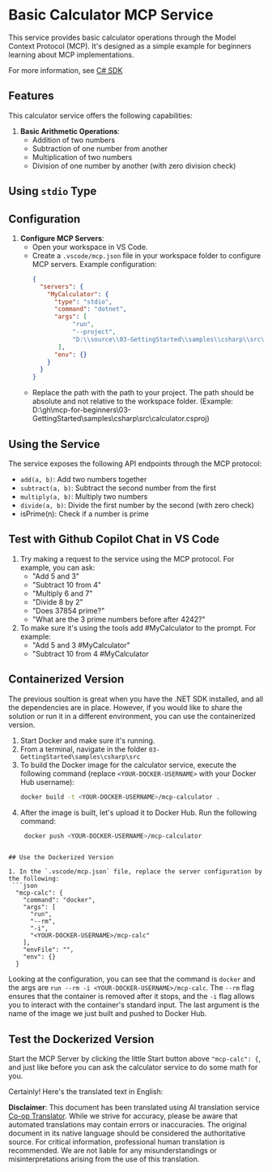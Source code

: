 <!--
CO_OP_TRANSLATOR_METADATA:
{
  "original_hash": "0f7a188d6cb4c18fc83e44fede4cadb1",
  "translation_date": "2025-05-17T12:57:09+00:00",
  "source_file": "03-GettingStarted/samples/csharp/README.md",
  "language_code": "en"
}
-->
# Basic Calculator MCP Service

This service provides basic calculator operations through the Model Context Protocol (MCP). It's designed as a simple example for beginners learning about MCP implementations.

For more information, see [C# SDK](https://github.com/modelcontextprotocol/csharp-sdk)

## Features

This calculator service offers the following capabilities:

1. **Basic Arithmetic Operations**:
   - Addition of two numbers
   - Subtraction of one number from another
   - Multiplication of two numbers
   - Division of one number by another (with zero division check)

## Using `stdio` Type

## Configuration

1. **Configure MCP Servers**:
   - Open your workspace in VS Code.
   - Create a `.vscode/mcp.json` file in your workspace folder to configure MCP servers. Example configuration:
     ```json
     {
       "servers": {
         "MyCalculator": {
           "type": "stdio",
           "command": "dotnet",
           "args": [
                "run",
                "--project",
                "D:\\source\\03-GettingStarted\\samples\\csharp\\src\\calculator.csproj"
            ],
           "env": {}
         }
       }
     }
     ```
   - Replace the path with the path to your project. The path should be absolute and not relative to the workspace folder. (Example: D:\\gh\\mcp-for-beginners\\03-GettingStarted\\samples\\csharp\\src\\calculator.csproj)

## Using the Service

The service exposes the following API endpoints through the MCP protocol:

- `add(a, b)`: Add two numbers together
- `subtract(a, b)`: Subtract the second number from the first
- `multiply(a, b)`: Multiply two numbers
- `divide(a, b)`: Divide the first number by the second (with zero check)
- isPrime(n): Check if a number is prime

## Test with Github Copilot Chat in VS Code

1. Try making a request to the service using the MCP protocol. For example, you can ask:
   - "Add 5 and 3"
   - "Subtract 10 from 4"
   - "Multiply 6 and 7"
   - "Divide 8 by 2"
   - "Does 37854 prime?"
   - "What are the 3 prime numbers before after 4242?"
2. To make sure it's using the tools add #MyCalculator to the prompt. For example:
   - "Add 5 and 3 #MyCalculator"
   - "Subtract 10 from 4 #MyCalculator


## Containerized Version

The previous soultion is great when you have the .NET SDK installed, and all the dependencies are in place. However, if you would like to share the solution or run it in a different environment, you can use the containerized version.

1. Start Docker and make sure it's running.
1. From a terminal, navigate in the folder `03-GettingStarted\samples\csharp\src` 
1. To build the Docker image for the calculator service, execute the following command (replace `<YOUR-DOCKER-USERNAME>` with your Docker Hub username):
   ```bash
   docker build -t <YOUR-DOCKER-USERNAME>/mcp-calculator .
   ``` 
1. After the image is built, let's upload it to Docker Hub. Run the following command:
   ```bash
    docker push <YOUR-DOCKER-USERNAME>/mcp-calculator
  ```

## Use the Dockerized Version

1. In the `.vscode/mcp.json` file, replace the server configuration by the following:
   ```json
    "mcp-calc": {
      "command": "docker",
      "args": [
        "run",
        "--rm",
        "-i",
        "<YOUR-DOCKER-USERNAME>/mcp-calc"
      ],
      "envFile": "",
      "env": {}
    }
   ```
   Looking at the configuration, you can see that the command is `docker` and the args are `run --rm -i <YOUR-DOCKER-USERNAME>/mcp-calc`. The `--rm` flag ensures that the container is removed after it stops, and the `-i` flag allows you to interact with the container's standard input. The last argument is the name of the image we just built and pushed to Docker Hub.

## Test the Dockerized Version

Start the MCP Server by clicking the little Start button above `"mcp-calc": {`, and just like before you can ask the calculator service to do some math for you.

Certainly! Here's the translated text in English:

**Disclaimer**: 
This document has been translated using AI translation service [Co-op Translator](https://github.com/Azure/co-op-translator). While we strive for accuracy, please be aware that automated translations may contain errors or inaccuracies. The original document in its native language should be considered the authoritative source. For critical information, professional human translation is recommended. We are not liable for any misunderstandings or misinterpretations arising from the use of this translation.